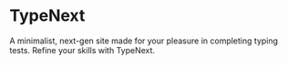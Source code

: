 # TypeNext
A minimalist, next-gen site made for your pleasure in completing typing tests. Refine your skills with TypeNext.
